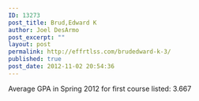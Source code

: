 ```yaml
---
ID: 13273
post_title: Brud,Edward K
author: Joel DesArmo
post_excerpt: ""
layout: post
permalink: http://effrtlss.com/brudedward-k-3/
published: true
post_date: 2012-11-02 20:54:36
---
```

<p>Average GPA in Spring 2012 for first course listed: 3.667</p>
